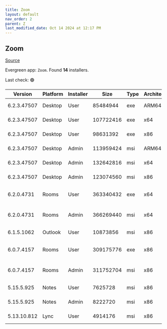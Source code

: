 ```yaml
---
title: Zoom
layout: default
nav_order: 2
parent: Z
last_modified_date: Oct 14 2024 at 12:17 PM
---
```


## Zoom

[Source](https://zoom.us/download)

Evergreen app: `Zoom`. Found **14** installers.

Last check: 🟢

| Version     | Platform | Installer | Size      | Type | Architecture | URI                                                                                                                                          |
| ----------- | -------- | --------- | --------- | ---- | ------------ | -------------------------------------------------------------------------------------------------------------------------------------------- |
| 6.2.3.47507 | Desktop  | User      | 85484944  | exe  | ARM64        | [https://cdn.zoom.us/prod/6.2.3.47507/arm64/ZoomInstallerFull.exe](https://cdn.zoom.us/prod/6.2.3.47507/arm64/ZoomInstallerFull.exe)         |
| 6.2.3.47507 | Desktop  | User      | 107722416 | exe  | x64          | [https://cdn.zoom.us/prod/6.2.3.47507/x64/ZoomInstallerFull.exe](https://cdn.zoom.us/prod/6.2.3.47507/x64/ZoomInstallerFull.exe)             |
| 6.2.3.47507 | Desktop  | User      | 98631392  | exe  | x86          | [https://cdn.zoom.us/prod/6.2.3.47507/ZoomInstallerFull.exe](https://cdn.zoom.us/prod/6.2.3.47507/ZoomInstallerFull.exe)                     |
| 6.2.3.47507 | Desktop  | Admin     | 113959424 | msi  | ARM64        | [https://cdn.zoom.us/prod/6.2.3.47507/arm64/ZoomInstallerFull.msi](https://cdn.zoom.us/prod/6.2.3.47507/arm64/ZoomInstallerFull.msi)         |
| 6.2.3.47507 | Desktop  | Admin     | 132642816 | msi  | x64          | [https://cdn.zoom.us/prod/6.2.3.47507/x64/ZoomInstallerFull.msi](https://cdn.zoom.us/prod/6.2.3.47507/x64/ZoomInstallerFull.msi)             |
| 6.2.3.47507 | Desktop  | Admin     | 123074560 | msi  | x86          | [https://cdn.zoom.us/prod/6.2.3.47507/ZoomInstallerFull.msi](https://cdn.zoom.us/prod/6.2.3.47507/ZoomInstallerFull.msi)                     |
| 6.2.0.4731  | Rooms    | User      | 363340432 | exe  | x64          | [https://cdn.zoom.us/prod/6.2.0.4731/x64/zoomrooms-6.2.0.4731-x64.exe](https://cdn.zoom.us/prod/6.2.0.4731/x64/zoomrooms-6.2.0.4731-x64.exe) |
| 6.2.0.4731  | Rooms    | Admin     | 366269440 | msi  | x64          | [https://cdn.zoom.us/prod/6.2.0.4731/x64/zoomrooms-6.2.0.4731-x64.msi](https://cdn.zoom.us/prod/6.2.0.4731/x64/zoomrooms-6.2.0.4731-x64.msi) |
| 6.1.5.1062  | Outlook  | User      | 10873856  | msi  | x86          | [https://cdn.zoom.us/prod/6.1.5.1062/ZoomOutlookPluginSetup.msi](https://cdn.zoom.us/prod/6.1.5.1062/ZoomOutlookPluginSetup.msi)             |
| 6.0.7.4157  | Rooms    | User      | 309175776 | exe  | x86          | [https://cdn.zoom.us/prod/6.0.7.4157/zoomrooms-6.0.7.4157-x86.exe](https://cdn.zoom.us/prod/6.0.7.4157/zoomrooms-6.0.7.4157-x86.exe)         |
| 6.0.7.4157  | Rooms    | Admin     | 311752704 | msi  | x86          | [https://cdn.zoom.us/prod/6.0.7.4157/zoomrooms-6.0.7.4157-x86.msi](https://cdn.zoom.us/prod/6.0.7.4157/zoomrooms-6.0.7.4157-x86.msi)         |
| 5.15.5.925  | Notes    | User      | 7625728   | msi  | x86          | [https://cdn.zoom.us/prod/5.15.5.925/ZoomNotesPluginSetup.msi](https://cdn.zoom.us/prod/5.15.5.925/ZoomNotesPluginSetup.msi)                 |
| 5.15.5.925  | Notes    | Admin     | 8222720   | msi  | x86          | [https://cdn.zoom.us/prod/5.15.5.925/ZoomNotesPluginAdminTool.msi](https://cdn.zoom.us/prod/5.15.5.925/ZoomNotesPluginAdminTool.msi)         |
| 5.13.10.812 | Lync     | User      | 4914176   | msi  | x86          | [https://cdn.zoom.us/prod/5.13.10.812/ZoomLyncPluginSetup.msi](https://cdn.zoom.us/prod/5.13.10.812/ZoomLyncPluginSetup.msi)                 |
